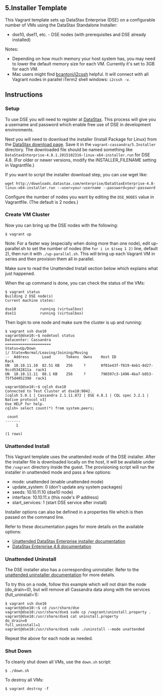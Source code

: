 ## 5.Installer Template

This Vagrant template sets up DataStax Enterprise (DSE) on a configurable number of VMs using the DataStax Standalone Installer:

* dse10, dse11, etc. - DSE nodes (with prerequisites and DSE already installed)

Notes:

* Depending on how much memory your host system has, you may need to lower the default memory size for each VM. Currently it's set to 3GB for each VM.
* Mac users might find [bcantoni/i2cssh](https://github.com/bcantoni/i2cssh) helpful. It will connect with all Vagrant nodes in parallel iTerm2 shell windows: `i2cssh -v`.

## Instructions

### Setup

To use DSE you will need to register at [DataStax](http://www.datastax.com/download). This process will give you a username and password which enable free use of DSE in development environments.

Next you will need to download the installer (Install Package for Linux) from the [DataStax download page](http://www.datastax.com/download). Save it in the `vagrant-cassandra/5.Installer` directory. The downloaded file should be named something like `DataStaxEnterprise-4.8.1.2015102316-linux-x64-installer.run` for DSE 4.8. (For older or newer versions, modify the INSTALLER_FILENAME setting in Vagrantfile.)

If you want to script the installer download step, you can use wget like:

```
wget http://downloads.datastax.com/enterprise/DataStaxEnterprise-4.8-linux-x64-installer.run --user=your-username --password=your-password
```

Configure the number of nodes you want by editing the `DSE_NODES` value in Vagrantfile. (The default is 2 nodes.)

### Create VM Cluster

Now you can bring up the DSE nodes with the following:

```
$ vagrant up
```

Note: For a faster way (especially when doing more than one node), edit up-parallel.sh to set the number of nodes (the `for i in $(seq 1 2)` line, default 2), then run it with `./up-parallel.sh`. This will bring up each Vagrant VM in series and then provision them all in parallel.

Make sure to read the Unattended Install section below which explains what just happened.

When the up command is done, you can check the status of the VMs:

```
$ vagrant status
Building 2 DSE node(s)
Current machine states:

dse10           running (virtualbox)
dse11           running (virtualbox)
```

Then login to one node and make sure the cluster is up and running:

```
$ vagrant ssh dse10
vagrant@dse10:~$ nodetool status
Datacenter: Cassandra
=====================
Status=Up/Down
|/ State=Normal/Leaving/Joining/Moving
--  Address      Load       Tokens  Owns    Host ID                               Rack
UN  10.10.11.10  82.51 KB   256     ?       0f01e43f-f819-4eb1-8d27-9ccd5342811a  rack1
UN  10.10.11.11  88.1 KB    256     ?       796597c3-1496-4ba7-b853-75f5d4052398  rack1

vagrant@dse10:~$ cqlsh dse10
Connected to Test Cluster at dse10:9042.
[cqlsh 5.0.1 | Cassandra 2.1.11.872 | DSE 4.8.1 | CQL spec 3.2.1 | Native protocol v3]
Use HELP for help.
cqlsh> select count(*) from system.peers;

 count
-------
     1

(1 rows)
```

### Unattended Install

This Vagrant template uses the unattended mode of the DSE installer. After the installer file is downloaded locally on the host, it will be available under the `/vagrant` directory inside the guest. The provisioning script will run the installer in unattended mode and pass a few options:

* mode: unattended (enable unattended mode)
* update_system: 0 (don't update any system packages)
* seeds: 10.10.11.10 (dse10 node)
* interface: 10.10.11.x (this node's IP address)
* start_services: 1 (start DSE service after install)

Installer options can also be defined in a properties file which is then passed on the command line.

Refer to these documentation pages for more details on the available options:

* [Unattended DataStax Enterprise installer documentation](http://docs.datastax.com/en/datastax_enterprise/4.8/datastax_enterprise/install/installSilent.html)
* [DataStax Enterprise 4.8 documentation](http://docs.datastax.com/en/datastax_enterprise/4.8/datastax_enterprise/deploy/deploySingleDC.html)

### Unattended Uninstall

The DSE installer also has a corresponding uninstaller. Refer to the [unattended uninstaller documentation](http://docs.datastax.com/en/datastax_enterprise/4.8/datastax_enterprise/install/installremove.html) for more details.

To try this on a node, follow this example which will not drain the node (do_drain=0), but will remove all Cassandra data along with the services (full_uninstall=1):

```
$ vagrant ssh dse10
vagrant@dse10:~$ cd /usr/share/dse
vagrant@dse10:/usr/share/dse$ sudo cp /vagrant/uninstall.property .
vagrant@dse10:/usr/share/dse$ cat uninstall.property
do_drain=0
full_uninstall=1
vagrant@dse10:/usr/share/dse$ sudo ./uninstall --mode unattended
```

Repeat the above for each node as needed.

### Shut Down

To cleanly shut down all VMs, use the `down.sh` script:

```
$ ./down.sh
```

To destroy all VMs:

```
$ vagrant destroy -f
```
